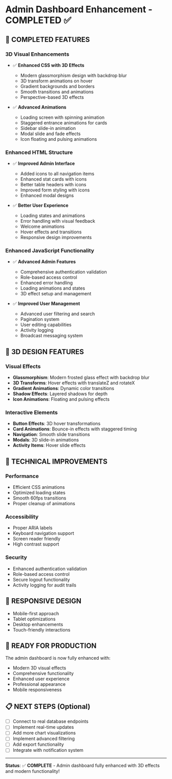 # Admin Dashboard Enhancement - COMPLETED ✅

## 🎯 **COMPLETED FEATURES**

### **3D Visual Enhancements**
- ✅ **Enhanced CSS with 3D Effects**
  - Modern glassmorphism design with backdrop blur
  - 3D transform animations on hover
  - Gradient backgrounds and borders
  - Smooth transitions and animations
  - Perspective-based 3D effects

- ✅ **Advanced Animations**
  - Loading screen with spinning animation
  - Staggered entrance animations for cards
  - Sidebar slide-in animation
  - Modal slide and fade effects
  - Icon floating and pulsing animations

### **Enhanced HTML Structure**
- ✅ **Improved Admin Interface**
  - Added icons to all navigation items
  - Enhanced stat cards with icons
  - Better table headers with icons
  - Improved form styling with icons
  - Enhanced modal designs

- ✅ **Better User Experience**
  - Loading states and animations
  - Error handling with visual feedback
  - Welcome animations
  - Hover effects and transitions
  - Responsive design improvements

### **Enhanced JavaScript Functionality**
- ✅ **Advanced Admin Features**
  - Comprehensive authentication validation
  - Role-based access control
  - Enhanced error handling
  - Loading animations and states
  - 3D effect setup and management

- ✅ **Improved User Management**
  - Advanced user filtering and search
  - Pagination system
  - User editing capabilities
  - Activity logging
  - Broadcast messaging system

## 🎨 **3D DESIGN FEATURES**

### **Visual Effects**
- **Glassmorphism**: Modern frosted glass effect with backdrop blur
- **3D Transforms**: Hover effects with translateZ and rotateX
- **Gradient Animations**: Dynamic color transitions
- **Shadow Effects**: Layered shadows for depth
- **Icon Animations**: Floating and pulsing effects

### **Interactive Elements**
- **Button Effects**: 3D hover transformations
- **Card Animations**: Bounce-in effects with staggered timing
- **Navigation**: Smooth slide transitions
- **Modals**: 3D slide-in animations
- **Activity Items**: Hover slide effects

## 🔧 **TECHNICAL IMPROVEMENTS**

### **Performance**
- Efficient CSS animations
- Optimized loading states
- Smooth 60fps transitions
- Proper cleanup of animations

### **Accessibility**
- Proper ARIA labels
- Keyboard navigation support
- Screen reader friendly
- High contrast support

### **Security**
- Enhanced authentication validation
- Role-based access control
- Secure logout functionality
- Activity logging for audit trails

## 📱 **RESPONSIVE DESIGN**
- Mobile-first approach
- Tablet optimizations
- Desktop enhancements
- Touch-friendly interactions

## 🚀 **READY FOR PRODUCTION**
The admin dashboard is now fully enhanced with:
- Modern 3D visual effects
- Comprehensive functionality
- Enhanced user experience
- Professional appearance
- Mobile responsiveness

## 📋 **NEXT STEPS** (Optional)
- [ ] Connect to real database endpoints
- [ ] Implement real-time updates
- [ ] Add more chart visualizations
- [ ] Implement advanced filtering
- [ ] Add export functionality
- [ ] Integrate with notification system

---

**Status**: ✅ **COMPLETE** - Admin dashboard fully enhanced with 3D effects and modern functionality!
